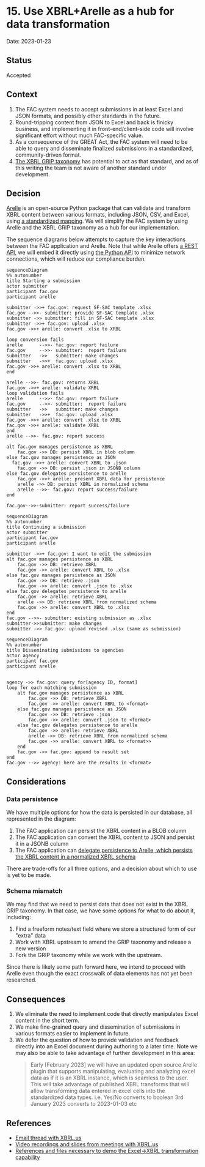 # 15. Use XBRL+Arelle as a hub for data transformation

Date: 2023-01-23

## Status

Accepted

## Context

1. The FAC system needs to accept submissions in at least Excel and JSON formats, and possibly other standards in the future.
2. Round-tripping content from JSON to Excel and back is finicky business, and implementing it in front-end/client-side code will involve significant effort without much FAC-specific value.
3. As a consequence of the GREAT Act, the FAC system will need to be able to query and disseminate finalized submissions in a standardized, community-driven format.
  1. [The XBRL GRIP taxonomy](https://xbrl.us/xbrl-taxonomy/2022-grip/) has potential to act as that standard, and as of this writing the team is not aware of another standard under development.

## Decision

[Arelle](https://arelle.org/arelle/) is an open-source Python package that can validate and transform XBRL content between various formats, including JSON, CSV, and Excel, using [a standardized mapping](https://specifications.xbrl.org/spec-group-index-open-information-model.html). We will simplify the FAC system by using Arelle and the XBRL GRIP taxonomy as a hub for our implementation.

The sequence diagrams below attempts to capture the key interactions between the FAC application and Arelle. Note that while Arelle offers [a REST API](https://arelle.org/arelle/documentation/api-web-services/), we will embed it directly using [the Python API](https://arelle.org/arelle/documentation/api/) to minimize network connections, which will reduce our compliance burden.

```mermaid
sequenceDiagram
%% autonumber
title Starting a submission
actor submitter
participant fac.gov
participant arelle

submitter ->>+ fac.gov: request SF-SAC template .xlsx
fac.gov -->>- submitter: provide SF-SAC template .xlsx
submitter ->> submitter: fill in SF-SAC template .xlsx
submitter ->>+ fac.gov: upload .xlsx
fac.gov ->>+ arelle: convert .xlsx to XRBL

loop conversion fails
arelle      -->>- fac.gov: report failure
fac.gov     -->>- submitter:  report failure
submitter   ->>   submitter: make changes
submitter   ->>+  fac.gov: upload .xlsx
fac.gov ->>+ arelle: convert .xlsx to XRBL
end

arelle -->>- fac.gov: returns XRBL
fac.gov ->>+ arelle: validate XRBL
loop validation fails
arelle      -->>- fac.gov: report failure
fac.gov     -->>- submitter:  report failure
submitter   ->>   submitter: make changes
submitter   ->>+  fac.gov: upload .xlsx
fac.gov ->>+ arelle: convert .xlsx to XRBL
fac.gov ->>+ arelle: validate XRBL
end
arelle -->>- fac.gov: report success

alt fac.gov manages persistence as XBRL
	fac.gov ->> DB: persist XBRL in blob column
else fac.gov manages persistence as JSON
  fac.gov ->>+ arelle: convert XBRL to .json
	fac.gov ->> DB: persist .json in JSONB column
else fac.gov delegates persistence to arelle
	fac.gov ->>+ arelle: present XBRL data for persistence
	arelle ->> DB: persist XBRL in normalized schema
    arelle -->>- fac.gov: report success/failure
end

fac.gov-->>-submitter: report success/failure

```

```mermaid
sequenceDiagram
%% autonumber
title Continuing a submission
actor submitter
participant fac.gov
participant arelle

submitter ->>+ fac.gov: I want to edit the submission
alt fac.gov manages persistence as XBRL
	fac.gov ->> DB: retrieve XBRL
    fac.gov ->> arelle: convert XBRL to .xlsx
else fac.gov manages persistence as JSON
	fac.gov ->> DB: retrieve .json
    fac.gov ->> arelle: convert .json to .xlsx
else fac.gov delegates persistence to arelle
	fac.gov ->> arelle: retrieve XBRL
	arelle ->> DB: retrieve XBRL from normalized schema
    fac.gov ->> arelle: convert XBRL to .xlsx
end
fac.gov -->>- submitter: existing submission as .xlsx
submitter->>submitter: make changes
submitter ->> fac.gov: upload revised .xlsx (same as submission)

```

```mermaid
sequenceDiagram
%% autonumber
title Disseminating submissions to agencies
actor agency
participant fac.gov
participant arelle


agency ->> fac.gov: query for[agency ID, format]
loop for each matching submission
    alt fac.gov manages persistence as XBRL
        fac.gov ->> DB: retrieve XBRL
        fac.gov ->> arelle: convert XBRL to <format>
    else fac.gov manages persistence as JSON
        fac.gov ->> DB: retrieve .json
        fac.gov ->> arelle: convert .json to <format>
    else fac.gov delegates persistence to arelle
        fac.gov ->> arelle: retrieve XBRL
        arelle ->> DB: retrieve XBRL from normalized schema
        fac.gov ->> arelle: convert XBRL to <format>>
    end
    fac.gov ->> fac.gov: append to result set
end
fac.gov -->> agency: here are the results in <format>

```

## Considerations

### Data persistence

We have multiple options for how the data is persisted in our database, all represented in the diagram:

1. The FAC application can persist the XBRL content in a BLOB column
2. The FAC application can convert the XBRL content to JSON and persist it in a JSONB column
3. The FAC application can [delegate persistence to Arelle, which persists the XBRL content in a normalized XBRL schema](https://arelle.org/arelle/documentation/xbrl-database/)

There are trade-offs for all three options, and a decision about which to use is yet to be made.

### Schema mismatch

We may find that we need to persist data that does not exist in the XBRL GRIP taxonomy. In that case, we have some options for what to do about it, including:

1. Find a freeform notes/text field where we store a structured form of our "extra" data
2. Work with XBRL upstream to amend the GRIP taxonomy and release a new version
3. Fork the GRIP taxonomy while we work with the upstream.

Since there is likely some path forward here, we intend to proceed with Arelle even though the exact crosswalk of data elements has not yet been researched.

## Consequences

1. We eliminate the need to implement code that directly manipulates Excel content in the short term.
2. We make fine-grained query and dissemination of submissions in various formats easier to implement in future. 
3. We defer the question of how to provide validation and feedback directly into an Excel document during authoring to a later time. 
    Note we may also be able to take advantage of further development in this area:
    > Early [February 2023] we will have an updated open source Arelle plugin that supports manipulating, evaluating and analyzing excel data as if it is an XBRL instance, which is seamless to the user.  This will take advantage of published XBRL transforms that will allow transforming data entered in excel cells into the standardized data types. i.e. Yes/No converts to boolean 3rd January 2023 converts to 2023-01-03 etc

## References

* [Email thread with XBRL.us](https://groups.google.com/a/gsa.gov/g/fac-team/c/PdvdtKPJPO4)
* [Video recordings and slides from meetings with XBRL.us](https://drive.google.com/drive/folders/1CB8BN4bMUw0-yf_D1PTjknHk8GCaxzd4)
* [References and files necessary to demo the Excel->XBRL transformation capability](https://gsa-tts.slack.com/archives/C03QCP4FSN8/p1674252523326339)


